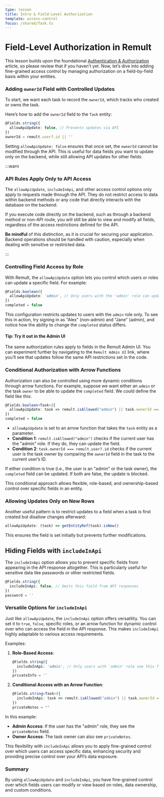 ```yaml
---
type: lesson
title: Intro & Field-Level Authorization
template: access-control
focus: /shared/Task.ts
---
```


# Field-Level Authorization in Remult

This lesson builds upon the foundational [Authentication & Authorization](../../../1-basics/7-auth/1-introduction/) article, so please review that if you haven't yet. Now, let’s dive into adding fine-grained access control by managing authorization on a field-by-field basis within your entities.

### Adding `ownerId` Field with Controlled Updates

To start, we want each task to record the `ownerId`, which tracks who created or owns the task.

Here’s how to add the `ownerId` field to the `Task` entity:

```file:/shared/Task.ts title="shared/Task.ts" collapse={1-5,7-17} add={21-24}
@Fields.string({
  allowApiUpdate: false, // Prevents updates via API
})
ownerId = remult.user?.id || ''
```

Setting `allowApiUpdate: false` ensures that once set, the `ownerId` cannot be modified through the API. This is useful for data fields you want to update only on the backend, while still allowing API updates for other fields.

:::warn

### API Rules Apply Only to API Access

The `allowApiUpdate`, `includeInApi`, and other access control options only apply to requests made through the API. They do not restrict access to data within backend methods or any code that directly interacts with the database on the backend.

If you execute code directly on the backend, such as through a backend method or non-API route, you will still be able to view and modify all fields, regardless of the access restrictions defined for the API.

**Be mindful** of this distinction, as it is crucial for securing your application. Backend operations should be handled with caution, especially when dealing with sensitive or restricted data.

:::

### Controlling Field Access by Role

With Remult, the `allowApiUpdate` option lets you control which users or roles can update a specific field. For example:

```ts
@Fields.boolean({
  allowApiUpdate: 'admin', // Only users with the 'admin' role can update
})
completed = false
```

This configuration restricts updates to users with the `admin` role only. To see this in action, try signing in as "Alex" (non-admin) and "Jane" (admin), and notice how the ability to change the `completed` status differs.

#### Tip: Try it out in the Admin UI

The same authorization rules apply to fields in the Remult Admin UI. You can experiment further by navigating to the `Remult Admin UI` link, where you’ll see that updates follow the same API restrictions set in the code.

### Conditional Authorization with Arrow Functions

Authorization can also be controlled using more dynamic conditions through arrow functions. For example, suppose we want either an `admin` or the task `owner` to be able to update the `completed` field. We could define the field like this:

```ts
@Fields.boolean<Task>({
  allowApiUpdate: task => remult.isAllowed("admin") || task.ownerId === remult.user?.id,
})
completed = false
```

- `allowApiUpdate` is set to an arrow function that takes the `task` entity as a parameter.
- **Condition 1**: `remult.isAllowed("admin")` checks if the current user has the "admin" role. If they do, they can update the field.
- **Condition 2**: `task.ownerId === remult.user?.id` checks if the current user is the task owner by comparing the `ownerId` field in the task to the current user’s ID.

If either condition is true (i.e., the user is an "admin" or the task owner), the `completed` field can be updated. If both are false, the update is blocked.

This conditional approach allows flexible, role-based, and ownership-based control over specific fields in an entity.

### Allowing Updates Only on New Rows

Another useful pattern is to restrict updates to a field when a task is first created but disallow changes afterward:

```ts
allowApiUpdate: (task) => getEntityRef(task).isNew()
```

This ensures the field is set initially but prevents further modifications.

## Hiding Fields with `includeInApi`

The `includeInApi` option allows you to prevent specific fields from appearing in the API response altogether. This is particularly useful for sensitive data like passwords or other restricted fields.

```ts
@Fields.string({
  includeInApi: false, // Omits this field from API responses
})
password = ''
```

### Versatile Options for `includeInApi`

Just like `allowApiUpdate`, the `includeInApi` option offers versatility. You can set it to `true`, `false`, specific roles, or an arrow function for dynamic control over who can access the field in the API response. This makes `includeInApi` highly adaptable to various access requirements.

Examples:

1. **Role-Based Access**:

   ```ts
   @Fields.string({
     includeInApi: 'admin', // Only users with 'admin' role see this field
   })
   privateInfo = ''
   ```

2. **Conditional Access with an Arrow Function**:
   ```ts
   @Fields.string<Task>({
     includeInApi: task => remult.isAllowed("admin") || task.ownerId === remult.user?.id,
   })
   privateNotes = ""
   ```

In this example:

- **Admin Access**: If the user has the "admin" role, they see the `privateNotes` field.
- **Owner Access**: The task owner can also see `privateNotes`.

This flexibility with `includeInApi` allows you to apply fine-grained control over which users can access specific data, enhancing security and providing precise control over your API’s data exposure.

### Summary

By using `allowApiUpdate` and `includeInApi`, you have fine-grained control over which fields users can modify or view based on roles, data ownership, and custom conditions.
